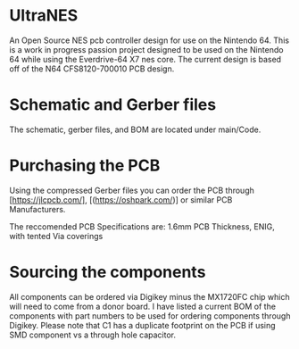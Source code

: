 # UltraNES
An Open Source NES pcb controller design for use on the Nintendo 64.
This is a work in progress passion project designed to be used on the Nintendo 64 while using the Everdrive-64 X7 nes core. 
The current design is based off of the N64 CFS8120-700010 PCB design.

# Schematic and Gerber files
The schematic, gerber files, and BOM are located under main/Code.

# Purchasing the PCB
Using the compressed Gerber files you can order the PCB through [https://jlcpcb.com/], [(https://oshpark.com/)] or similar PCB Manufacturers.

The reccomended PCB Specifications are:
1.6mm PCB Thickness, ENIG, with tented Via coverings

# Sourcing the components
All components can be ordered via Digikey minus the MX1720FC chip which will need to come from a donor board.
I have listed a current BOM of the components with part numbers to be used for ordering components through Digikey.
Please note that C1 has a duplicate footprint on the PCB if using SMD component vs a through hole capacitor.
